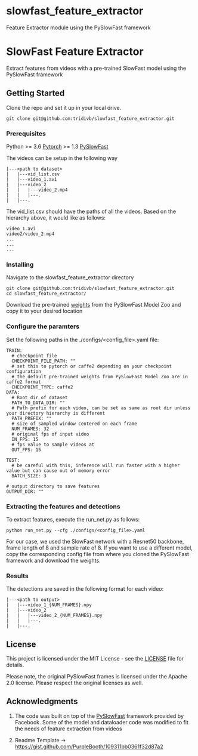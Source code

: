# slowfast_feature_extractor
Feature Extractor module using the PySlowFast framework

# SlowFast Feature Extractor

Extract features from videos with a pre-trained SlowFast model using the PySlowFast framework

## Getting Started

Clone the repo and set it up in your local drive.

```
git clone git@github.com:tridivb/slowfast_feature_extractor.git
```

### Prerequisites

Python >= 3.6
[Pytorch](https://pytorch.org/)  >= 1.3 
[PySlowFast](https://github.com/facebookresearch/SlowFast.git)

The videos can be setup in the following way

```
|---<path to dataset>
|   |---vid_list.csv
|   |---video_1.avi
|   |---video_2
|   |   |---video_2.mp4
|   |   |---.
|   |---.

```

The vid_list.csv should have the paths of all the videos. Based on the hierarchy above, it would like as follows:
```
video_1.avi
video2/video_2.mp4
...
...
...
```

### Installing

Navigate to the slowfast_feature_extractor directory

```
git clone git@github.com:tridivb/slowfast_feature_extractor.git
cd slowfast_feature_extractor/
```

Download the pre-trained [weights](https://github.com/facebookresearch/SlowFast/blob/master/MODEL_ZOO.md) 
from the PySlowFast Model Zoo and copy it to your desired location

### Configure the paramters

Set the following paths in the ./configs/<config_file>.yaml file:

```
TRAIN:
  # checkpoint file
  CHECKPOINT_FILE_PATH: ""
  # set this to pytorch or caffe2 depending on your checkpoint configuration
  # the default pre-trained weights from PySlowFast Model Zoo are in caffe2 format
  CHECKPOINT_TYPE: caffe2
DATA:
  # Root dir of dataset
  PATH_TO_DATA_DIR: ""
  # Path prefix for each video, can be set as same as root dir unless your directory hierarchy is different
  PATH_PREFIX: ""
  # size of sampled window centered on each frame
  NUM_FRAMES: 32
  # original fps of input video
  IN_FPS: 15
  # fps value to sample videos at
  OUT_FPS: 15

TEST:
  # be careful with this, inference will run faster with a higher value but can cause out of memory error
  BATCH_SIZE: 3

# output directory to save features
OUTPUT_DIR: ""
```

### Extracting the features and detections

To extract features, execute the run_net.py as follows:

```
python run_net.py --cfg ./configs/<config_file>.yaml
```

For our case, we used the SlowFast network with a Resnet50 backbone, frame length of 8 and sample rate of 8.
If you want to use a different model, copy the corresponding config file from where you cloned the PySlowFast framework
and download the weights.

### Results

The detections are saved in the following format for each video:

```
|---<path to output>
|   |---video_1_{NUM_FRAMES}.npy
|   |---video_2
|   |   |---video_2_{NUM_FRAMES}.npy
|   |   |---.
|   |---.
```

## License

This project is licensed under the MIT License - see the [LICENSE](LICENSE) file for details.

Please note, the original PySlowFast frames is licensed under the Apache 2.0 license. Please respect the original licenses as well.

## Acknowledgments

1. The code was built on top of the [PySlowFast](https://github.com/facebookresearch/SlowFast.git) framework provided by Facebook. Some of the model and dataloader code was modified to fit the needs of feature extraction from videos

2. Readme Template -> https://gist.github.com/PurpleBooth/109311bb0361f32d87a2